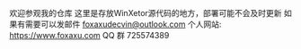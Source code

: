 欢迎参观我的仓库
这里是存放WinXetor源代码的地方，部署可能不会及时更新
如果有需要可以发邮件 foxaxudecvin@outlook.com
个人网站: https://www.foxaxu.com
QQ 群 725574389
